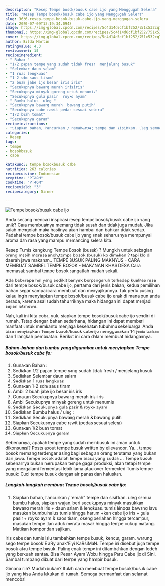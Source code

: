 ```yaml
---
description: "Resep Tempe bosok/busuk cabe ijo yang Menggugah Selera"
title: "Resep Tempe bosok/busuk cabe ijo yang Menggugah Selera"
slug: 3626-resep-tempe-bosok-busuk-cabe-ijo-yang-menggugah-selera
date: 2020-07-09T13:19:34.094Z
image: https://img-global.cpcdn.com/recipes/5c4d14d6cf1bf252/751x532cq70/tempe-bosokbusuk-cabe-ijo-foto-resep-utama.jpg
thumbnail: https://img-global.cpcdn.com/recipes/5c4d14d6cf1bf252/751x532cq70/tempe-bosokbusuk-cabe-ijo-foto-resep-utama.jpg
cover: https://img-global.cpcdn.com/recipes/5c4d14d6cf1bf252/751x532cq70/tempe-bosokbusuk-cabe-ijo-foto-resep-utama.jpg
author: Hilda Martin
ratingvalue: 4.3
reviewcount: 15
recipeingredient:
- " Bahan "
- "1/2 papan tempe yang sudah tidak fresh  menjelang busuk"
- "Selembar daun salam"
- "1 ruas lengkuas"
- "1-2 sdm saus tiram"
- "2 buah jabe ijo besar iris iris"
- "Secukupnya bawang merah irisiris"
- "Secukupnya minyak goreng untuk menumis"
- "Secukupnya gula pasir  royko ayam"
- " Bumbu halus  uleg "
- "Secukupnya bawang merah  bawang putih"
- "Secukupnya cabe rawit pedas sesuai selera"
- "1/2 buah tomat"
- "Secukupnya garam"
recipeinstructions:
- "Siapkan bahan, hancurkan / remah&#34; tempe dan sisihkan. uleg semua bumbu halus, siapkan wajan, beri secukupnya minyak masukkan bawang merah iris + daun salam &amp; lengkuas, tumis hingga bawang layu masukan bumbu halus tumis hingga harum +kan cabe ijo iris + gula pasir + royko ayam &amp; saos tiram, oseng perlahan hingga tercampur, masukan tempe dan aduk merata masak hingga tempe cukup matang. Matikan kompor dan sajikan."
categories:
- Resep
tags:
- tempe
- bosokbusuk
- cabe

katakunci: tempe bosokbusuk cabe 
nutrition: 263 calories
recipecuisine: Indonesian
preptime: "PT28M"
cooktime: "PT46M"
recipeyield: "3"
recipecategory: Dinner

---
```



![Tempe bosok/busuk cabe ijo](https://img-global.cpcdn.com/recipes/5c4d14d6cf1bf252/751x532cq70/tempe-bosokbusuk-cabe-ijo-foto-resep-utama.jpg)

Anda sedang mencari inspirasi resep tempe bosok/busuk cabe ijo yang unik? Cara membuatnya memang tidak susah dan tidak juga mudah. Jika salah mengolah maka hasilnya akan hambar dan bahkan tidak sedap. Padahal tempe bosok/busuk cabe ijo yang enak seharusnya mempunyai aroma dan rasa yang mampu memancing selera kita.

Resep Tumis kangkung Tempe Bosok (busuk) ? Mungkin untuk sebagian orang masih merasa aneh,tempe bosok (busuk) ko dimakan ? tapi klo di daerah jawa makanan.. TEMPE BUSUK PALING MAKNYUS - CARA MEMBUAT SAMBEL TEMPE BOSOK - MAKANAN KHAS DESA Cara memasak sambal tempe bosok sangatlah mudah sekali.

Ada beberapa hal yang sedikit banyak berpengaruh terhadap kualitas rasa dari tempe bosok/busuk cabe ijo, pertama dari jenis bahan, kedua pemilihan bahan segar sampai cara membuat dan menyajikannya. Tak perlu pusing kalau ingin menyiapkan tempe bosok/busuk cabe ijo enak di mana pun anda berada, karena asal sudah tahu triknya maka hidangan ini dapat menjadi sajian istimewa.


Nah, kali ini kita coba, yuk, siapkan tempe bosok/busuk cabe ijo sendiri di rumah. Tetap dengan bahan sederhana, hidangan ini dapat memberi manfaat untuk membantu menjaga kesehatan tubuhmu sekeluarga. Anda bisa menyiapkan Tempe bosok/busuk cabe ijo menggunakan 14 jenis bahan dan 1 langkah pembuatan. Berikut ini cara dalam membuat hidangannya.

<!--inarticleads1-->

##### Bahan-bahan dan bumbu yang digunakan untuk menyiapkan Tempe bosok/busuk cabe ijo:

1. Gunakan  Bahan :
1. Sediakan 1/2 papan tempe yang sudah tidak fresh / menjelang busuk
1. Sediakan Selembar daun salam
1. Sediakan 1 ruas lengkuas
1. Gunakan 1-2 sdm saus tiram
1. Ambil 2 buah jabe ijo besar iris iris
1. Gunakan Secukupnya bawang merah iris-iris
1. Ambil Secukupnya minyak goreng untuk menumis
1. Sediakan Secukupnya gula pasir &amp; royko ayam
1. Sediakan  Bumbu halus / uleg :
1. Sediakan Secukupnya bawang merah &amp; bawang putih
1. Siapkan Secukupnya cabe rawit (pedas sesuai selera)
1. Gunakan 1/2 buah tomat
1. Siapkan Secukupnya garam


Sebenarnya, apakah tempe yang sudah membusuk ini aman untuk dikonsumsi? Posts about tempe busuk written by elievanoor. Ya… tempe bosok memang terdengar asing bagi sebagian orang terutama yang bukan dari jawa. Tempe bosok adalah tempe biasa yang sudah … Tempe busuk sebenarnya bukan merupakan tempe gagal produksi, akan tetapi tempe yang mengalami fermentasi lebih lama atau over fermented Tumis tempe busuk: Cuci tempe busuk dengan air panas dan haluskan. 

<!--inarticleads2-->

##### Langkah-langkah membuat Tempe bosok/busuk cabe ijo:

1. Siapkan bahan, hancurkan / remah&#34; tempe dan sisihkan. uleg semua bumbu halus, siapkan wajan, beri secukupnya minyak masukkan bawang merah iris + daun salam &amp; lengkuas, tumis hingga bawang layu masukan bumbu halus tumis hingga harum +kan cabe ijo iris + gula pasir + royko ayam &amp; saos tiram, oseng perlahan hingga tercampur, masukan tempe dan aduk merata masak hingga tempe cukup matang. Matikan kompor dan sajikan.


Iris cabe dan tumis lalu tambahkan tempe busuk, kencur, garam. warung sego tempe bosok&#39;E aRy anak&#39;E yi KaRsiMaN. Tempe ini disebut juga tempe bosok atau tempe busuk. Paling enak tempe ini ditambahkan dengan lodeh yang berkuah santan. Bisa Pesan Ayam Woku hingga Paru Cabe Ijo di Sini. Sambal tumpang dibuat dari tempe yang hampir busuk. 

Gimana nih? Mudah bukan? Itulah cara membuat tempe bosok/busuk cabe ijo yang bisa Anda lakukan di rumah. Semoga bermanfaat dan selamat mencoba!
